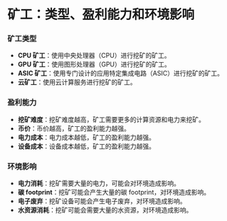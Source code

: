 **矿工：类型、盈利能力和环境影响**
=====================

### 矿工类型

* **CPU 矿工**：使用中央处理器（CPU）进行挖矿的矿工。
* **GPU 矿工**：使用图形处理器（GPU）进行挖矿的矿工。
* **ASIC 矿工**：使用专门设计的应用特定集成电路（ASIC）进行挖矿的矿工。
* **云矿工**：使用云计算服务进行挖矿的矿工。

### 盈利能力

* **挖矿难度**：挖矿难度越高，矿工需要更多的计算资源和电力来挖矿。
* **币价**：币价越高，矿工的盈利能力越强。
* **电力成本**：电力成本越低，矿工的盈利能力越强。
* **设备成本**：设备成本越低，矿工的盈利能力越强。

### 环境影响

* **电力消耗**：挖矿需要大量的电力，可能会对环境造成影响。
* **碳 footprint**：挖矿可能会产生大量的碳 footprint，对环境造成影响。
* **电子废弃**：挖矿设备可能会产生电子废弃，对环境造成影响。
* **水资源消耗**：挖矿可能会需要大量的水资源，对环境造成影响。
